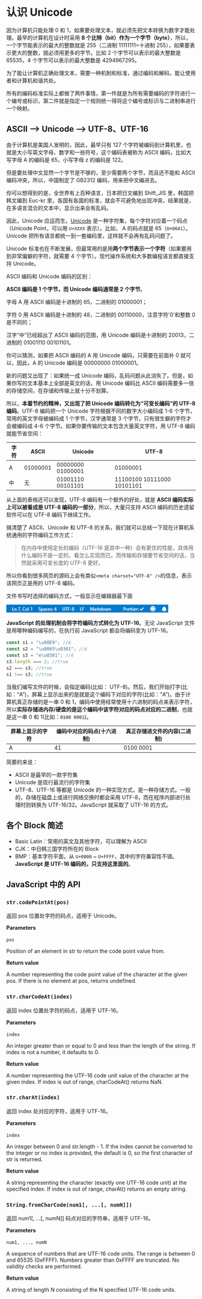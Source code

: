 # 认识 Unicode

因为计算机只能处理 0 和 1，如果要处理文本，就必须先把文本转换为数字才能处理。最早的计算机在设计时采用 **8 个比特（bit）作为一个字节（byte）**，所以，一个字节能表示的最大的整数就是 255（二进制 11111111=十进制 255），如果要表示更大的整数，就必须用更多的字节。比如 2 个字节可以表示的最大整数是 65535，4 个字节可以表示的最大整数是 4294967295。

为了能让计算机正确处理文本，需要一种机制和标准，通过编码和解码，能让使用者和计算机和谐共处。

所有的编码标准实际上都做了两件事情，第一件就是为所有需要编码的字符进行一个编号或标识，第二件就是指定一个规则统一得将这个编号或标识与二进制串进行一个映射。

## ASCII --> Unicode --> UTF-8、UTF-16

由于计算机是美国人发明的，因此，最早只有 127 个字符被编码到计算机里，也就是大小写英文字母、数字和一些符号，这个编码表被称为 ASCII 编码，比如大写字母 A 的编码是 65，小写字母 z 的编码是 122。

但是要处理中文显然一个字节是不够的，至少需要两个字节，而且还不能和 ASCII 编码冲突，所以，中国制定了 GB2312 编码，用来把中文编进去。

你可以想得到的是，全世界有上百种语言，日本把日文编到 Shift_JIS 里，韩国把韩文编到 Euc-kr 里，各国有各国的标准，就会不可避免地出现冲突，结果就是，在多语言混合的文本中，显示出来会有乱码。

因此，Unicode 应运而生。[Unicode](http://www.fileformat.info/info/unicode/index.htm) 是一种字符集，每个字符对应着一个码点（Unicode Point，可以用 `U+XXXX` 表示）。比如， A 的码点就是 65（`U+0041`）。Unicode 把所有语言都统一到一套编码里，这样就不会再有乱码问题了。

Unicode 标准也在不断发展，但最常用的是用**两个字节表示一个字符**（如果要用到非常偏僻的字符，就需要 4 个字节）。现代操作系统和大多数编程语言都直接支持 Unicode。

ASCII 编码和 Unicode 编码的区别：

**ASCII 编码是 1 个字节，而 Unicode 编码通常是 2 个字节**。

字母 A 用 ASCII 编码是十进制的 65，二进制的 01000001；

字符 0 用 ASCII 编码是十进制的 48，二进制的 00110000，注意字符'0'和整数 0 是不同的；

汉字“中”已经超出了 ASCII 编码的范围，用 Unicode 编码是十进制的 20013，二进制的 01001110 00101101。

你可以猜测，如果把 ASCII 编码的 A 用 Unicode 编码，只需要在前面补 0 就可以，因此，A 的 Unicode 编码是 00000000 01000001。

新的问题又出现了：如果统一成 Unicode 编码，乱码问题从此消失了。但是，如果你写的文本基本上全部是英文的话，用 Unicode 编码比 ASCII 编码需要多一倍的存储空间，在存储和传输上就十分不划算。

所以，**本着节约的精神，又出现了把 Unicode 编码转化为“可变长编码”的 UTF-8 编码**。UTF-8 编码把一个 Unicode 字符根据不同的数字大小编码成 1-6 个字节，常用的英文字母被编码成 1 个字节，汉字通常是 3 个字节，只有很生僻的字符才会被编码成 4-6 个字节。如果你要传输的文本包含大量英文字符，用 UTF-8 编码就能节省空间：

| 字符 | ASCII    | Unicode           | UTF-8                      |
| ---- | -------- | ----------------- | -------------------------- |
| A    | 01000001 | 00000000 01000001 | 01000001                   |
| 中   | 无       | 01001110 00101101 | 11100100 10111000 10101101 |

从上面的表格还可以发现，UTF-8 编码有一个额外的好处，就是 **ASCII 编码实际上可以被看成是 UTF-8 编码的一部分**，所以，大量只支持 ASCII 编码的历史遗留软件可以在 UTF-8 编码下继续工作。

搞清楚了 ASCII、Unicode 和 UTF-8 的关系，我们就可以总结一下现在计算机系统通用的字符编码工作方式：

> 在内存中使用定长的编码（UTF-16 是其中一种）会有更优的性能，具体用什么编码不是一定的，看怎么实现而已。而传输和存储要节省空间的话，当然就采用可变长度的 UTF-8 更好。

所以你看到很多网页的源码上会有类似`<meta charset="UTF-8" />`的信息，表示该网页正是用的 UTF-8 编码。

文件书写时选择的编码方式，一般显示在编辑器最下面

![encode-vscode](../assets/img/encode-vscode.png)

**JavaScript 的处理机制会将字符编码方式转化为 UTF-16**。无论 JavaScript 文件是用哪种编码编写的，在执行前 JavaScript 都会将编码变为 UTF-16。

```javascript
const s1 = "\u00E9"; //é
const s2 = "\u0065\u0301"; //é
const s3 = "e\u0301"; //é
s3.length === 2; //true
s2 === s3; //true
s1 !== s3; //true
```

当我们编写文件的时候，会指定编码(比如： UTF-8)。然后，我们开始打字(比如：“A”)，屏幕上显示出来的是就是这个编码下对应的字符(比如：“A”)。由于计算机真正存储的是一串 0 和 1，编码中使用经常使用十六进制的码点来表示字符，所以**实际存储进内存/硬盘的是这个编码中该字符对应的码点对应的二进制**，也就是这一串 0 和 1(比如：`0100 0001`)。

| 屏幕上显示的字符 | 编码中对应的码点(十六进制) | 真正存储进文件的内容(二进制) |
| ---------------- | -------------------------- | ---------------------------- |
| A                | 41                         | 0100 0001                    |

简要的来说：

- ASCII 是最早的一款字符集
- Unicode 是现行最流行的字符集
- UTF-8、UTF-16 等都是 Unicode 的一种实现方式，是一种存储方式。一般的，存储在磁盘上或进行网络交换时都会采用 UTF-8，而在程序内部进行处理时则转换为 UTF-16/32。JavaScript 就采取了 UTF-16 的方式。

## 各个 Block 简述

- Basic Latin：常用的英文及其他字符，可以理解为 ASCII
- CJK：中日韩三国字符所在的 Block
- BMP：基本字符平面，从 `U+0000` ~ `U+FFFF`，其中的字符兼容性不错。**JavaScript 是 UTF-16 编码的，只支持这里面的**。

## JavaScript 中的 API

### `str.codePointAt(pos)`

返回 pos 位置处字符的码点，适用于 Unicode。

**Parameters**

`pos`

Position of an element in str to return the code point value from.

**Return value**

A number representing the code point value of the character at the given pos. If there is no element at pos, returns undefined.

### `str.charCodeAt(index)`

返回 index 位置处字符的码点，适用于 UTF-16。

**Parameters**

`index`

An integer greater than or equal to 0 and less than the length of the string. If index is not a number, it defaults to 0.

**Return value**

A number representing the UTF-16 code unit value of the character at the given index. If index is out of range, charCodeAt() returns NaN.

### `str.charAt(index)`

返回 index 处对应的字符，适用于 UTF-16。

**Parameters**

`index`

An integer between 0 and str.length - 1. If the index cannot be converted to the integer or no index is provided, the default is 0, so the first character of str is returned.

**Return value**

A string representing the character (exactly one UTF-16 code unit) at the specified index. If index is out of range, charAt() returns an empty string.

### `String.fromCharCode(num1[, ...[, numN]])`

返回 num1[, ...[, numN]] 码点对应的字符串，适用于 UTF-16。

**Parameters**

`num1, ..., numN`

A sequence of numbers that are UTF-16 code units. The range is between 0 and 65535 (0xFFFF). Numbers greater than 0xFFFF are truncated. No validity checks are performed.

**Return value**

A string of length N consisting of the N specified UTF-16 code units.
